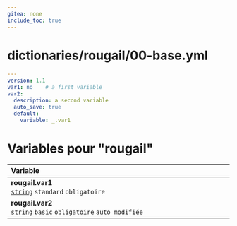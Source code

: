 ```yaml
---
gitea: none
include_toc: true
---
```

# dictionaries/rougail/00-base.yml

```yaml
---
version: 1.1
var1: no    # a first variable
var2:
  description: a second variable
  auto_save: true
  default:
    variable: _.var1
```
# Variables pour "rougail"

| Variable&nbsp;&nbsp;&nbsp;&nbsp;&nbsp;&nbsp;&nbsp;&nbsp;&nbsp;&nbsp;&nbsp;&nbsp;&nbsp;&nbsp;&nbsp;&nbsp;&nbsp;&nbsp;&nbsp;&nbsp;&nbsp;&nbsp;&nbsp;&nbsp;&nbsp;&nbsp;&nbsp;&nbsp;&nbsp;&nbsp;&nbsp;&nbsp;&nbsp;&nbsp;&nbsp;&nbsp;&nbsp;&nbsp;&nbsp;&nbsp;&nbsp;&nbsp;&nbsp;&nbsp;&nbsp;&nbsp;&nbsp;&nbsp;&nbsp;&nbsp;&nbsp;&nbsp;&nbsp;&nbsp;&nbsp;&nbsp;&nbsp;&nbsp;&nbsp;&nbsp;&nbsp;&nbsp;&nbsp;&nbsp;&nbsp;&nbsp;&nbsp;&nbsp;&nbsp;&nbsp;&nbsp;&nbsp;&nbsp;&nbsp;&nbsp;&nbsp;&nbsp;&nbsp;&nbsp;&nbsp;&nbsp;&nbsp;&nbsp;&nbsp;&nbsp;&nbsp;&nbsp;&nbsp;&nbsp;&nbsp;&nbsp;&nbsp;&nbsp;&nbsp;&nbsp;&nbsp;&nbsp;&nbsp;&nbsp;&nbsp;&nbsp;&nbsp;&nbsp;&nbsp;&nbsp;&nbsp;&nbsp;&nbsp;&nbsp;&nbsp;&nbsp;&nbsp;&nbsp;   | Description&nbsp;&nbsp;&nbsp;&nbsp;&nbsp;&nbsp;&nbsp;&nbsp;&nbsp;&nbsp;&nbsp;&nbsp;&nbsp;&nbsp;&nbsp;&nbsp;&nbsp;&nbsp;&nbsp;&nbsp;&nbsp;&nbsp;&nbsp;&nbsp;&nbsp;&nbsp;&nbsp;&nbsp;&nbsp;&nbsp;&nbsp;&nbsp;&nbsp;&nbsp;&nbsp;&nbsp;&nbsp;&nbsp;&nbsp;&nbsp;&nbsp;&nbsp;&nbsp;&nbsp;&nbsp;&nbsp;&nbsp;&nbsp;&nbsp;&nbsp;&nbsp;&nbsp;&nbsp;&nbsp;&nbsp;&nbsp;&nbsp;&nbsp;&nbsp;&nbsp;&nbsp;&nbsp;&nbsp;&nbsp;&nbsp;&nbsp;&nbsp;&nbsp;&nbsp;&nbsp;&nbsp;&nbsp;&nbsp;&nbsp;&nbsp;&nbsp;&nbsp;&nbsp;&nbsp;&nbsp;&nbsp;&nbsp;&nbsp;&nbsp;&nbsp;&nbsp;&nbsp;&nbsp;&nbsp;&nbsp;&nbsp;&nbsp;&nbsp;&nbsp;&nbsp;&nbsp;&nbsp;&nbsp;&nbsp;&nbsp;&nbsp;&nbsp;&nbsp;&nbsp;&nbsp;&nbsp;&nbsp;&nbsp;&nbsp;&nbsp;   |
|------------------------------------------------------------------------------------------------------------------------------------------------------------------------------------------------------------------------------------------------------------------------------------------------------------------------------------------------------------------------------------------------------------------------------------------------------------------------------------------------------------------------------------------------------------------------------------------------------------------------------------------------------------------------------------------------------------------|---------------------------------------------------------------------------------------------------------------------------------------------------------------------------------------------------------------------------------------------------------------------------------------------------------------------------------------------------------------------------------------------------------------------------------------------------------------------------------------------------------------------------------------------------------------------------------------------------------------------------------------------------------------------------------------------------|
| **rougail.var1**<br/>[`string`](https://rougail.readthedocs.io/en/latest/variable.html#variables-types) `standard` `obligatoire`                                                                                                                                                                                                                                                                                                                                                                                                                                                                                                                                                                                 | A first variable.<br/>**Défaut**: no                                                                                                                                                                                                                                                                                                                                                                                                                                                                                                                                                                                                                                                              |
| **rougail.var2**<br/>[`string`](https://rougail.readthedocs.io/en/latest/variable.html#variables-types) `basic` `obligatoire` `auto modifiée`                                                                                                                                                                                                                                                                                                                                                                                                                                                                                                                                                                    | A second variable.<br/>**Défaut**: la valeur de la variable "rougail.var1".                                                                                                                                                                                                                                                                                                                                                                                                                                                                                                                                                                                                                       |


